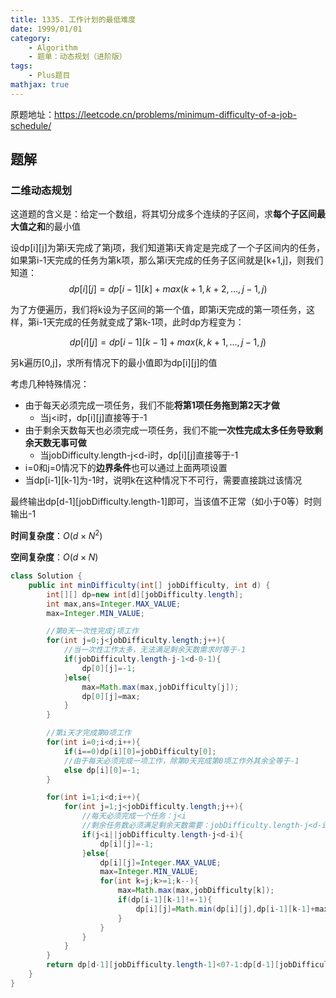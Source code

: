 ```yaml
---
title: 1335. 工作计划的最低难度
date: 1999/01/01
category: 
    - Algorithm
    - 题单：动态规划（进阶版）
tags:
    - Plus题目
mathjax: true
---
```

原题地址：https://leetcode.cn/problems/minimum-difficulty-of-a-job-schedule/

## 题解
### 二维动态规划
这道题的含义是：给定一个数组，将其切分成多个连续的子区间，求**每个子区间最大值之和**的最小值

设dp[i][j]为第i天完成了第j项，我们知道第i天肯定是完成了一个子区间内的任务，如果第i-1天完成的任务为第k项，那么第i天完成的任务子区间就是[k+1,j]，则我们知道：
$$dp[i][j]=dp[i-1][k]+max(k+1,k+2,...,j-1,j)$$

为了方便遍历，我们将k设为子区间的第一个值，即第i天完成的第一项任务，这样，第i-1天完成的任务就变成了第k-1项，此时dp方程变为：

$$dp[i][j]=dp[i-1][k-1]+max(k,k+1,...,j-1,j)$$

另k遍历[0,j]，求所有情况下的最小值即为dp[i][j]的值

考虑几种特殊情况：
- 由于每天必须完成一项任务，我们不能**将第1项任务拖到第2天才做**
    - 当j<i时，dp[i][j]直接等于-1
- 由于剩余天数每天也必须完成一项任务，我们不能**一次性完成太多任务导致剩余天数无事可做**
    - 当jobDifficulty.length-j<d-i时，dp[i][j]直接等于-1
- i=0和j=0情况下的**边界条件**也可以通过上面两项设置
- 当dp[i-1][k-1]为-1时，说明k在这种情况下不可行，需要直接跳过该情况

最终输出dp[d-1][jobDifficulty.length-1]即可，当该值不正常（如小于0等）时则输出-1

**时间复杂度**：$O(d\times N^2)$

**空间复杂度**：$O(d\times N)$
```java
class Solution {
    public int minDifficulty(int[] jobDifficulty, int d) {
        int[][] dp=new int[d][jobDifficulty.length];
        int max,ans=Integer.MAX_VALUE;
        max=Integer.MIN_VALUE;

        //第0天一次性完成j项工作
        for(int j=0;j<jobDifficulty.length;j++){
            //当一次性工作太多，无法满足剩余天数需求时等于-1
            if(jobDifficulty.length-j-1<d-0-1){
                dp[0][j]=-1;
            }else{
                max=Math.max(max,jobDifficulty[j]);
                dp[0][j]=max;
            }
        }

        //第i天才完成第0项工作
        for(int i=0;i<d;i++){
            if(i==0)dp[i][0]=jobDifficulty[0];
            //由于每天必须完成一项工作，除第0天完成第0项工作外其余全等于-1
            else dp[i][0]=-1;
        }

        for(int i=1;i<d;i++){
            for(int j=1;j<jobDifficulty.length;j++){
                //每天必须完成一个任务：j<i
                //剩余任务数必须满足剩余天数需要：jobDifficulty.length-j<d-i
                if(j<i||jobDifficulty.length-j<d-i){
                    dp[i][j]=-1;
                }else{
                    dp[i][j]=Integer.MAX_VALUE;
                    max=Integer.MIN_VALUE;
                    for(int k=j;k>=1;k--){
                        max=Math.max(max,jobDifficulty[k]);
                        if(dp[i-1][k-1]!=-1){
                            dp[i][j]=Math.min(dp[i][j],dp[i-1][k-1]+max);
                        }
                    }
                }
            }
        }
        return dp[d-1][jobDifficulty.length-1]<0?-1:dp[d-1][jobDifficulty.length-1];
    }
}
```
